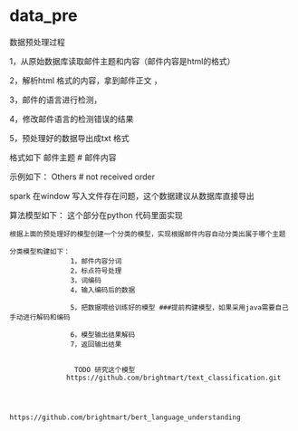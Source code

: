 # data_pre
数据预处理过程

 1，从原始数据库读取邮件主题和内容（邮件内容是html的格式）
 
 2，解析html 格式的内容，拿到邮件正文 ，
 
 3，邮件的语言进行检测，
 
 4，修改邮件语言的检测错误的结果
 
 5，预处理好的数据导出成txt 格式
 
  格式如下 邮件主题 # 邮件内容
  
  示例如下： Others # not received order
  
  spark 在window 写入文件存在问题，这个数据建议从数据库直接导出   
  
  
  算法模型如下： 这个部分在python 代码里面实现
  
    根据上面的预处理好的模型创建一个分类的模型，实现根据邮件内容自动分类出属于哪个主题
    
    分类模型构建如下：
                   1，邮件内容分词
                   2，标点符号处理
                   3，词编码
                   4，输入编码后的数据
                   
                   5，把数据喂给训练好的模型 ###提前构建模型，如果采用java需要自己手动进行解码和编码 
                   
                   6，模型输出结果解码
                   7，返回输出结果
                    
                    
                    TODO 研究这个模型
                  https://github.com/brightmart/text_classification.git   
                  
                  
                  
                  https://github.com/brightmart/bert_language_understanding
                  